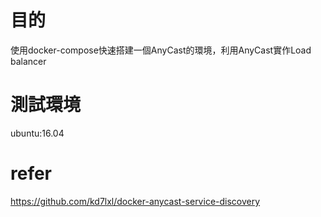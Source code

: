 # 目的
使用docker-compose快速搭建一個AnyCast的環境，利用AnyCast實作Load balancer

# 測試環境
ubuntu:16.04

# refer
https://github.com/kd7lxl/docker-anycast-service-discovery